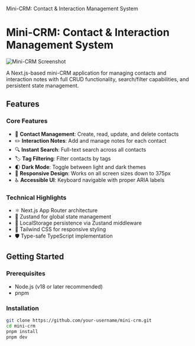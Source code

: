 Mini-CRM: Contact & Interaction Management System

# Mini-CRM: Contact & Interaction Management System

<!-- Add your screenshot here - replace 'screenshot.png' with your actual file name -->
![Mini-CRM Screenshot](./screenshot.png)

A Next.js-based mini-CRM application for managing contacts and interaction notes with full CRUD functionality, search/filter capabilities, and persistent state management.

## Features

### Core Features
- 📝 **Contact Management**: Create, read, update, and delete contacts
- ✏️ **Interaction Notes**: Add and manage notes for each contact
- 🔍 **Instant Search**: Full-text search across all contacts
- 🏷️ **Tag Filtering**: Filter contacts by tags
- 🌓 **Dark Mode**: Toggle between light and dark themes
- 📱 **Responsive Design**: Works on all screen sizes down to 375px
- ♿ **Accessible UI**: Keyboard navigable with proper ARIA labels

### Technical Highlights
- ⚛️ Next.js App Router architecture
- 🏪 Zustand for global state management
- 💾 LocalStorage persistence via Zustand middleware
- 🎨 Tailwind CSS for responsive styling
- 🛡️ Type-safe TypeScript implementation

## Getting Started

### Prerequisites
- Node.js (v18 or later recommended)
- pnpm

### Installation
```bash
git clone https://github.com/your-username/mini-crm.git
cd mini-crm
pnpm install
pnpm dev

